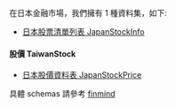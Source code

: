 在日本金融市場，我們擁有 1 種資料集，如下:

- [日本股票清單列表 JapanStockInfo](https://finmind.github.io/tutor/JapanMarket/Technical/#japanstockinfo)

#### 股價 TaiwanStock

- [日本股價資料表 JapanStockPrice](https://finmind.github.io/tutor/JapanMarket/Technical/#japanstockprice)

具體 schemas 請參考 [finmind](https://finmindtrade.com/analysis/#/data/document)